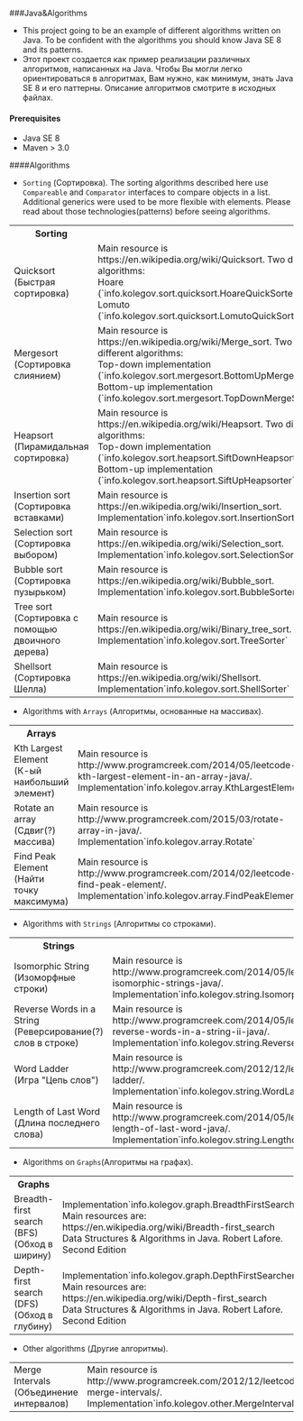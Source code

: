 ###Java&Algorithms
- This project going to be an example of different algorithms written on Java.
To be confident with the algorithms you should know Java SE 8 and its patterns.
- Этот проект создается как пример реализации различных алгоритмов, написанных на Java.
Чтобы Вы могли легко ориентироваться в алгоритмах, Вам нужно, как минимум, знать Java SE 8 и его паттерны.
Описание алгоритмов смотрите в исходных файлах.

#### Prerequisites
- Java SE 8
- Maven > 3.0 

####Algorithms
- `Sorting` (Сортировка). The sorting algorithms described here use `Compareable` and `Comparator` interfaces to compare objects in a list. Additional generics were  used to be more flexible with elements. Please read about those technologies(patterns) before seeing algorithms.
<table>
  <tr>
    <th width="300px">Sorting</th><th width="300px"></th>
  </tr>
  <tr>
    <td>Quicksort<br/>(Быстрая сортировка)</td>
    <td>
		Main resource is https://en.wikipedia.org/wiki/Quicksort.
		Two different algorithms:
	<br/>Hoare (`info.kolegov.sort.quicksort.HoareQuickSorter`)
	<br/>Lomuto (`info.kolegov.sort.quicksort.LomutoQuickSorter`)
    </td>
  </tr>
  <tr>
    <td>Mergesort<br/>(Сортировка слиянием)</td>
    <td>
		Main resource is https://en.wikipedia.org/wiki/Merge_sort.
		Two different algorithms:
	<br/>Top-down implementation
	(`info.kolegov.sort.mergesort.BottomUpMergeSorter`)
	<br/>Bottom-up implementation
	(`info.kolegov.sort.mergesort.TopDownMergeSorter`)
    </td>
  </tr>
  <tr>
    <td>Heapsort<br/>(Пирамидальная сортировка)</td>
    <td>
		Main resource is https://en.wikipedia.org/wiki/Heapsort.
		Two different algorithms:
	<br/>Top-down implementation
	(`info.kolegov.sort.heapsort.SiftDownHeapsorter`)
	<br/>Bottom-up implementation
	(`info.kolegov.sort.heapsort.SiftUpHeapsorter`)
    </td>
  </tr>
  <tr>
    <td>Insertion sort<br/>(Сортировка вставками)</td>
    <td>
		Main resource is https://en.wikipedia.org/wiki/Insertion_sort.
		<br/>Implementation`info.kolegov.sort.InsertionSorter`
    </td>
  </tr>
  <tr>
    <td>Selection sort<br/>(Сортировка выбором)</td>
    <td>
		Main resource is https://en.wikipedia.org/wiki/Selection_sort.
		<br/>Implementation`info.kolegov.sort.SelectionSorter`
    </td>
  </tr>
  <tr>
    <td>Bubble sort<br/>(Сортировка пузырьком)</td>
    <td>
		Main resource is https://en.wikipedia.org/wiki/Bubble_sort.
		<br/>Implementation`info.kolegov.sort.BubbleSorter`
    </td>
  </tr>
  <tr>
    <td>Tree sort<br/>(Сортировка с помощью двоичного дерева)</td>
    <td>
		Main resource is https://en.wikipedia.org/wiki/Binary_tree_sort.
		<br/>Implementation`info.kolegov.sort.TreeSorter`
    </td>
  </tr>
    <tr>
    <td>Shellsort<br/>(Сортировка Шелла)</td>
    <td>
		Main resource is https://en.wikipedia.org/wiki/Shellsort.
		<br/>Implementation`info.kolegov.sort.ShellSorter`
    </td>
  </tr>
</table>

- Algorithms with `Arrays` (Алгоритмы, основанные на массивах).
<table>
  <tr>
    <th width="300px">Arrays</th><th width="300px"></th>
  </tr>
  <tr>
    <td>Kth Largest Element<br/>(К-ый наибольший элемент)</td>
    <td>
		Main resource is http://www.programcreek.com/2014/05/leetcode-kth-largest-element-in-an-array-java/.
		<br/>Implementation`info.kolegov.array.KthLargestElement`
    </td>
  </tr>
  <tr>
    <td>Rotate an array<br/>(Сдвиг(?) массива)</td>
    <td>
		Main resource is http://www.programcreek.com/2015/03/rotate-array-in-java/.
		<br/>Implementation`info.kolegov.array.Rotate`
    </td>
  </tr>
  <tr>
    <td>Find Peak Element<br/>(Найти точку максимума)</td>
    <td>
		Main resource is http://www.programcreek.com/2014/02/leetcode-find-peak-element/.
		<br/>Implementation`info.kolegov.array.FindPeakElement`
    </td>
  </tr>
</table>

- Algorithms with `Strings` (Алгоритмы со строками).
<table>
  <tr>
    <th width="300px">Strings</th><th width="300px"></th>
  </tr>
  <tr>
    <td>Isomorphic String<br/>(Изоморфные строки)</td>
    <td>
		Main resource is http://www.programcreek.com/2014/05/leetcode-isomorphic-strings-java/.
		<br/>Implementation`info.kolegov.string.IsomorphicString`
    </td>
  </tr>
  <tr>
    <td>Reverse Words in a String<br/>(Реверсирование(?) слов в строке)</td>
    <td>
		Main resource is http://www.programcreek.com/2014/05/leetcode-reverse-words-in-a-string-ii-java/.
		<br/>Implementation`info.kolegov.string.ReverseWordsInString`
    </td>
  </tr>
  <tr>
    <td>Word Ladder<br/>(Игра "Цепь слов")</td>
    <td>
		Main resource is http://www.programcreek.com/2012/12/leetcode-word-ladder/.
		<br/>Implementation`info.kolegov.string.WordLadder`
    </td>
  </tr>
  <tr>
    <td>Length of Last Word<br/>(Длина последнего слова)</td>
    <td>
		Main resource is http://www.programcreek.com/2014/05/leetcode-length-of-last-word-java/.
		<br/>Implementation`info.kolegov.string.LengthofLastWord`
    </td>
  </tr>
</table>

- Algorithms on `Graphs`(Алгоритмы на графах).
<table>
  <tr>
    <th width="300px">Graphs</th><th width="300px"></th>
  </tr>
  <tr>
    <td>Breadth-first search (BFS)<br/>(Обход в ширину)</td>
    <td>
    Implementation`info.kolegov.graph.BreadthFirstSearcher`
		Main resources are:
	<br/>https://en.wikipedia.org/wiki/Breadth-first_search
	<br/>Data Structures & Algorithms in Java. Robert Lafore. Second Edition
    </td>
  </tr>
  <tr>
    <td>Depth-first search (DFS)<br/>(Обход в глубину)</td>
    <td>
    Implementation`info.kolegov.graph.DepthFirstSearcher`
		Main resources are:
	<br/>https://en.wikipedia.org/wiki/Depth-first_search
	<br/>Data Structures & Algorithms in Java. Robert Lafore. Second Edition
    </td>
  </tr>
</table>

- Other algorithms (Другие алгоритмы).
<table>
  <tr>
    <td>Merge Intervals<br/>(Объединение интервалов)</td>
    <td>
    Main resource is http://www.programcreek.com/2012/12/leetcode-merge-intervals/.
    Implementation`info.kolegov.other.MergeIntervals`
    </td>
  </tr>
</table>
